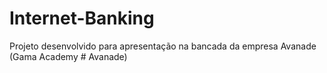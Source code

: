 # Internet-Banking
Projeto desenvolvido para apresentação na bancada da empresa Avanade (Gama Academy # Avanade)
